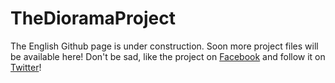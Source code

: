 # TheDioramaProject
The English Github page is under construction. Soon more project files will be available here!
Don't be sad, like the project on [Facebook](https://www.facebook.com/thedioramaproject/) and follow it on [Twitter](https://twitter.com/dioramaproject)! 

